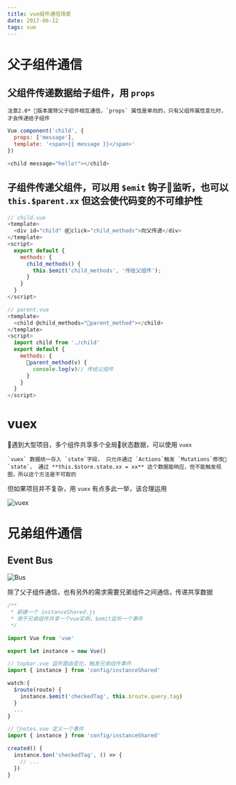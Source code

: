 ```yaml
---
title: vue组件通信场景
date: 2017-06-12
tags: vue
---
```


# 父子组件通信
## 父组件传递数据给子组件，用 `props`

    注意2.0* 版本废除父子组件相互通信，`props` 属性是单向的，只有父组件属性变化时，才会传递给子组件

```js
Vue.component('child', {
  props: ['message'],
  template: '<span>{{ message }}</span>'
})

<child message="hello!"></child>
```

## 子组件传递父组件，可以用 `$emit` 钩子监听，也可以`this.$parent.xx` 但这会使代码变的不可维护性

```js
// child.vue
<template>
  <div id="child" @click="child_methods">向父传递</div>
</template>
<script>
  export default {
    methods: {
      child_methods() {
        this.$emit('child_methods', '传给父组件');
      }
    }
  }
</script>

// parent.vue
<template>
  <child @child_methods="parent_method"></child>
</template>
<script>
  import child from './child'
  export default {
    methods: {
      parent_method(v) {
        console.log(v)// 传给父组件
      }
    }
  }
</script>
```

# vuex
遇到大型项目，多个组件共享多个全局状态数据，可以使用 `vuex`

    `vuex` 数据统一存入 `state`字段， 只允许通过 `Actions`触发 `Mutations`修改 `state`， 通过 **this.$store.state.xx = xx** 这个数据能响应，但不能触发视图，所以这个方法是不可取的

但如果项目并不复杂，用 `vuex` 有点多此一举，该合理运用

![vuex](https://ohv0hyr4v.qnssl.com/vuex.png)

# 兄弟组件通信
## Event Bus
![Bus](https://ohv0hyr4v.qnssl.com/687474703a2f2f696d6731372e706f636f2e636e2f6d79706f636f2f6d7970686f746f2f32303135303530312f32312f31373335363236333432303135303530313231323134383038312e706e673f31303234783338335f313230.png)

除了父子组件通信，也有另外的需求需要兄弟组件之间通信，传递共享数据

```js
/**
 * 新建一个 instanceShared.js
 * 用于兄弟组件共享一个vue实例，$emit监听一个事件
 */

import Vue from 'vue'

export let instance = new Vue()
```

```js
// topbar.vue 监听路由变化，触发兄弟组件事件
import { instance } from 'config/instanceShared'

watch:{
  $route(route) {
    instance.$emit('checkedTag', this.$route.query.tag)
  }
  ...
}
```

```js
// notes.vue 定义一个事件
import { instance } from 'config/instanceShared'

created() {
  instance.$on('checkedTag', () => {
    // ...
  })
}

```

